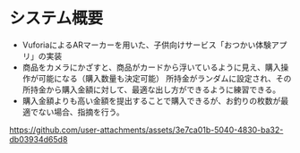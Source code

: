 ﻿# システム概要
- VuforiaによるARマーカーを用いた、子供向けサービス「おつかい体験アプリ」の実装
- 商品をカメラにかざすと、商品がカードから浮いているように見え、購入操作が可能になる（購入数量も決定可能） 所持金がランダムに設定され、その所持金から購入金額に対して、最適な出し方ができるように練習できる。
- 購入金額よりも高い金額を提出することで購入できるが、お釣りの枚数が最適でない場合、指摘を行う。

https://github.com/user-attachments/assets/3e7ca01b-5040-4830-ba32-db03934d65d8

